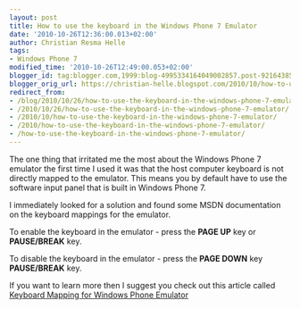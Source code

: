```yaml
---
layout: post
title: How to use the keyboard in the Windows Phone 7 Emulator
date: '2010-10-26T12:36:00.013+02:00'
author: Christian Resma Helle
tags:
- Windows Phone 7
modified_time: '2010-10-26T12:49:00.053+02:00'
blogger_id: tag:blogger.com,1999:blog-4995334164049002857.post-9216438525601233997
blogger_orig_url: https://christian-helle.blogspot.com/2010/10/how-to-use-keyboard-in-windows-phone-7.html
redirect_from:
- /blog/2010/10/26/how-to-use-the-keyboard-in-the-windows-phone-7-emulator/
- /2010/10/26/how-to-use-the-keyboard-in-the-windows-phone-7-emulator/
- /2010/10/how-to-use-the-keyboard-in-the-windows-phone-7-emulator/
- /2010/how-to-use-the-keyboard-in-the-windows-phone-7-emulator/
- /how-to-use-the-keyboard-in-the-windows-phone-7-emulator/
---
```


The one thing that irritated me the most about the Windows Phone 7 emulator the first time I used it was that the host computer keyboard is not directly mapped to the emulator. This means you by default have to use the software input panel that is built in Windows Phone 7.

I immediately looked for a solution and found some MSDN documentation on the keyboard mappings for the emulator.  

To enable the keyboard in the emulator - press the **PAGE UP** key or **PAUSE/BREAK** key.  

To disable the keyboard in the emulator - press the **PAGE DOWN** key **PAUSE/BREAK** key.  

If you want to learn more then I suggest you check out this article called [Keyboard Mapping for Windows Phone Emulator](https://learn.microsoft.com/en-us/library/ff754352.aspx?WT.mc_id=DT-MVP-5004822)